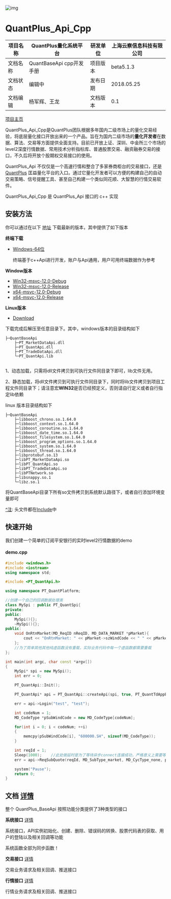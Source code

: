 ![img](http://www.quantplus.com.cn/static/img/logo_2.png)
# QuantPlus_Api_Cpp

| 项目名称 | QuantPlus量化系统平台      | 研发单位 | 上海云察信息科技有限公司 |
| ---- | -------------------- | ---- | ------------ |
| 文档名称 | QuantBaseApi cpp开发手册 | 项目版本 | beta5.1.3    |
| 文档状态 | 编辑中                  | 发布日期 | 2018.05.25   |
| 文档编辑 | 杨军辉、王龙               | 文档版本 | 0.1          |

[项目主页](http://www.quantplus.com.cn/"项目主页") 

QuantPlus_Api_Cpp是QuantPlus团队根据多年国内二级市场上的量化交易经验，将底层量化接口开放出来的一个产品。旨在为国内二级市场的**量化开发者**在数据、算法、交易等方面提供全面支持。目前已开放上证、深圳、中金所三个市场的level2深度行情数据、常用技术分析指标库、普通股票交易、融资融券交易的接口，不久后将开放个股期权交易接口的使用。

QuantPlus_Api 不仅仅是一个高速行情和整合了多家券商柜台的交易接口，还是 [QuantPlus](http://www.quantplus.com.cn/"QuantPlus") 匡益量化平台的入口。通过它量化开发者可以方便的构建自己的自动交易策略、信号提醒工具、甚至自己构建一个类似同花顺、大智慧的行情交易软件。

QuantPlus_Api_Cpp 是 QuantPlus_Api 接口的 c++ 实现

## 安装方法

你可以通过在以下 [地址](https://github.com/abramwang/QuantPlusApi_Cpp/tree/master/bin) 下载最新的版本，其中提供了如下版本

**终端下载**

- [Windows-64位](http://47.97.196.117/currentVersion.zip)

  终端基于c++Api进行开发，账户与Api通用，用户可用终端数据作为参考

**Window版本**

- [Win32-msvc-12.0-Debug](https://raw.githubusercontent.com/abramwang/QuantPlusApi_Cpp/master/bin/lib-Win32-msvc-12.0-Debug.zip)
- [Win32-msvc-12.0-Release](https://raw.githubusercontent.com/abramwang/QuantPlusApi_Cpp/master/bin/lib-Win32-msvc-12.0-Release.zip)
- [x64-msvc-12.0-Debug](https://raw.githubusercontent.com/abramwang/QuantPlusApi_Cpp/master/bin/lib-x64-msvc-12.0-Debug.zip)
- [x64-msvc-12.0-Release](https://raw.githubusercontent.com/abramwang/QuantPlusApi_Cpp/master/bin/lib-x64-msvc-12.0-Release.zip)

**Linux版本**

- [Download](https://raw.githubusercontent.com/abramwang/QuantPlusApi_Cpp/master/bin/PT_QuantApi.tar.gz)


下载完成后解压至任意目录下。其中，windows版本的目录结构如下

```
├─QuantBaseApi
	├─PT_MarketDataApi.dll
	├─PT_QuantApi.dll
	├─PT_TradeDataApi.dll
	└─PT_QuantApi.lib


```

1、动态加载，只需将dll文件拷贝到可执行文件同目录下即可，lib文件无用。

2、静态加载，将dll文件拷贝到可执行文件同目录下，同时将lib文件拷贝到项目工程文件同目录下；请注意宏**WIN32**是否已经预定义，否则请自行定义或者自行指定lib依赖

linux 版本目录结构如下

```
├─QuantBaseApi
	├─libboost_chrono.so.1.64.0
	├─libboost_context.so.1.64.0
	├─libboost_coroutine.so.1.64.0
	├─libboost_date_time.so.1.64.0
	├─libboost_filesystem.so.1.64.0
	├─libboost_program_options.so.1.64.0
	├─libboost_system.so.1.64.0
	├─libboost_thread.so.1.64.0
	├─libprotobuf.so.13
	├─libPT_MarketDataApi.so
	├─libPT_QuantApi.so
	├─libPT_TradeDataApi.so
	├─libPTNetwork.so
	├─libsnappy.so.1
	└─libz.so.1

```

将QuantBaseApi目录下所有so文件拷贝到系统默认路径下，或者自行添加环境变量即可

[^注](https://github.com/abramwang/QuantPlusApi_Cpp/blob/master/doc/%E4%B8%9A%E5%8A%A1%E6%9C%8D%E5%8A%A1%E5%99%A8%E8%BF%9E%E9%80%9A%E6%97%B6%E4%B8%BB%E5%8A%A8%E9%80%9A%E7%9F%A5): 头文件都在[Include](https://github.com/abramwang/QuantPlusApi_Cpp/tree/master/include)中


## 快速开始

我们创建一个简单的订阅平安银行的实时level2行情数据的demo

#### demo.cpp

```c++
#include <windows.h>
#include <iostream>
using namespace std;

#include <PT_QuantApi.h>

using namespace PT_QuantPlatform;

//创建一个自己的回调数据处理类
class MySpi : public PT_QuantSpi{
private:
public:
	MySpi(){};
	~MySpi(){};
public:
	void OnRtnMarket(MD_ReqID nReqID, MD_DATA_MARKET *pMarket){
		cout << "OnRtnMarket: " << pMarket->szWindCode << " " << pMarket->nTime << endl;
	};
  	//为了简单其他其他纯虚函数没有重载，实际业务代码中每一个虚函数都需要重载
};

int main(int argc, char const *argv[])
{
	MySpi* spi = new MySpi();
	int err = 0;

	PT_QuantApi::Init();

	PT_QuantApi* api = PT_QuantApi::createApi(spi, true, PT_QuantTdAppEType_Test, false, PT_QuantMdAppEType_Real, true, false);    //此处只连接了行情业务服务器

	err = api->Login("test", "test");

	int codeNum = 1;
	MD_CodeType *pSubWindCode = new MD_CodeType[codeNum];

	for(int i = 0; i < codeNum; ++i)
	{
		memcpy(pSubWindCode[i], "600000.SH", sizeof(MD_CodeType));
	}

	int reqId = 1;
	Sleep(1000);    //此处做延时是为了等待异步connect连接成功，严格意义上需要等待onconnect函数返回判断对应的业务服务器连接成功之后才能做业务请求
	err = api->ReqSubQuote(reqId, MD_SubType_market, MD_CycType_none, pSubWindCode, codeNum, "2018-02-21 0:0:01", "2018-02-28 23:59:59");

	system("Pause");
	return 0;
}
```

## 文档 [详情](https://github.com/abramwang/QuantPlusApi_Cpp/tree/master/doc)

整个 QuantPlus_BaseApi 按照功能分类提供了3种类型的接口

**系统接口** [详情](https://github.com/abramwang/QuantPlusApi_Cpp/blob/master/doc/%E7%B3%BB%E7%BB%9F%E6%8E%A5%E5%8F%A3.md)

系统接口，API实例初始化、创建、删除、错误码的转换、股票代码表的获取、用户的登陆以及相关回调等功能

系统函数全部为同步函数！

**交易接口** [详情](https://github.com/abramwang/QuantPlusApi_Cpp/blob/master/doc/%E4%BA%A4%E6%98%93%E6%8E%A5%E5%8F%A3.md)

交易业务请求及相关回调、推送接口

**行情接口** [详情](https://github.com/abramwang/QuantPlusApi_Cpp/blob/master/doc/%E8%A1%8C%E6%83%85%E6%8E%A5%E5%8F%A3.md)

行情业务请求及相关回调、推送接口

